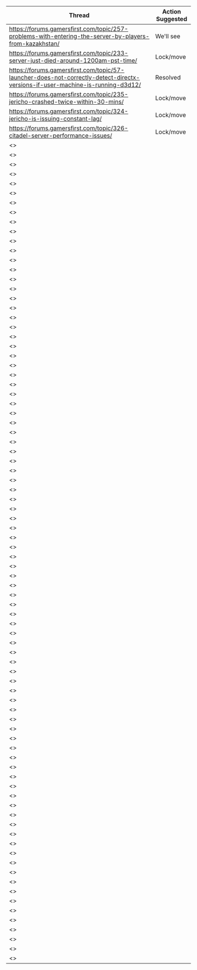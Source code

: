 | Thread|Action Suggested|
|-------|----------------|
| <https://forums.gamersfirst.com/topic/257-problems-with-entering-the-server-by-players-from-kazakhstan/> | We'll see |
| <https://forums.gamersfirst.com/topic/233-server-just-died-around-1200am-pst-time/> | Lock/move |
| <https://forums.gamersfirst.com/topic/57-launcher-does-not-correctly-detect-directx-versions-if-user-machine-is-running-d3d12/> | Resolved |
| <https://forums.gamersfirst.com/topic/235-jericho-crashed-twice-within-30-mins/> | Lock/move |
| <https://forums.gamersfirst.com/topic/324-jericho-is-issuing-constant-lag/> | Lock/move |
| <https://forums.gamersfirst.com/topic/326-citadel-server-performance-issues/> | Lock/move |
| <> |  |
| <> |  |
| <> |  |
| <> |  |
| <> |  |
| <> |  |
| <> |  |
| <> |  |
| <> |  |
| <> |  |
| <> |  |
| <> |  |
| <> |  |
| <> |  |
| <> |  |
| <> |  |
| <> |  |
| <> |  |
| <> |  |
| <> |  |
| <> |  |
| <> |  |
| <> |  |
| <> |  |
| <> |  |
| <> |  |
| <> |  |
| <> |  |
| <> |  |
| <> |  |
| <> |  |
| <> |  |
| <> |  |
| <> |  |
| <> |  |
| <> |  |
| <> |  |
| <> |  |
| <> |  |
| <> |  |
| <> |  |
| <> |  |
| <> |  |
| <> |  |
| <> |  |
| <> |  |
| <> |  |
| <> |  |
| <> |  |
| <> |  |
| <> |  |
| <> |  |
| <> |  |
| <> |  |
| <> |  |
| <> |  |
| <> |  |
| <> |  |
| <> |  |
| <> |  |
| <> |  |
| <> |  |
| <> |  |
| <> |  |
| <> |  |
| <> |  |
| <> |  |
| <> |  |
| <> |  |
| <> |  |
| <> |  |
| <> |  |
| <> |  |
| <> |  |
| <> |  |
| <> |  |
| <> |  |
| <> |  |
| <> |  |
| <> |  |
| <> |  |
| <> |  |
| <> |  |
| <> |  |
| <> |  |
| <> |  |
